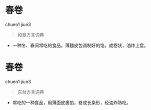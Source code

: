 # 春卷
chuen1 jiun3
> 如皋方言词典
- 一种冬、春间常吃的食品。薄麵皮包调制好的馅，成卷状，油炸上盘。

# 春卷
chuen1 jiun3
> 东台方言词典
- 常吃的一种食品，用薄面皮裹馅，卷成长条形，经油炸熟吃。
